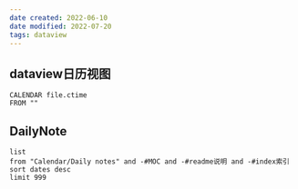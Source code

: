 ```yaml
---
date created: 2022-06-10
date modified: 2022-07-20
tags: dataview 
---
```




## dataview日历视图

```dataview
CALENDAR file.ctime
FROM ""
```

## DailyNote
```dataview
list
from "Calendar/Daily notes" and -#MOC and -#readme说明 and -#index索引 
sort dates desc
limit 999
```